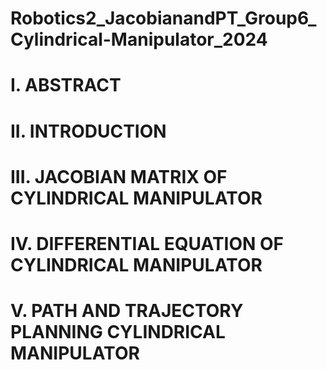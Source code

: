 # Robotics2_JacobianandPT_Group6_Cylindrical-Manipulator_2024

# I. ABSTRACT 
# II. INTRODUCTION 
# III. JACOBIAN MATRIX OF CYLINDRICAL MANIPULATOR
# IV. DIFFERENTIAL EQUATION OF CYLINDRICAL MANIPULATOR
# V. PATH AND TRAJECTORY PLANNING CYLINDRICAL MANIPULATOR
